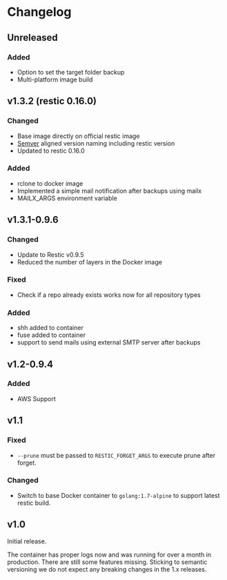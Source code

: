 # Changelog

## Unreleased

### Added
* Option to set the target folder backup
* Multi-platform image build

## v1.3.2 (restic 0.16.0)

### Changed
* Base image directly on official restic image
* [Semver](https://semver.org/) aligned version naming including restic version
* Updated to restic 0.16.0

### Added
* rclone to docker image
* Implemented a simple mail notification after backups using mailx
* MAILX_ARGS environment variable

## v1.3.1-0.9.6

### Changed
* Update to Restic v0.9.5
* Reduced the number of layers in the Docker image

### Fixed
* Check if a repo already exists works now for all repository types

### Added
* shh added to container
* fuse added to container
* support to send mails using external SMTP server after backups

## v1.2-0.9.4

### Added
* AWS Support

## v1.1

### Fixed
* `--prune` must be passed to `RESTIC_FORGET_ARGS` to execute prune after forget.

### Changed
* Switch to base Docker container to `golang:1.7-alpine` to support latest restic build.

## v1.0

Initial release.

The container has proper logs now and was running for over a month in production. 
There are still some features missing. Sticking to semantic versioning we do not expect any breaking changes in the 1.x releases.
